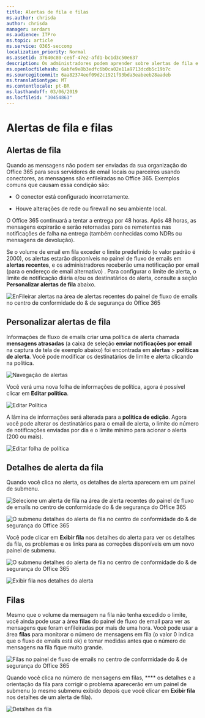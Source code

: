 ```yaml
---
title: Alertas de fila e filas
ms.author: chrisda
author: chrisda
manager: serdars
ms.audience: ITPro
ms.topic: article
ms.service: O365-seccomp
localization_priority: Normal
ms.assetid: 37640c80-ce6f-47e2-afd1-bc1d3c50e637
description: Os administradores podem aprender sobre alertas de fila e filas no painel de fluxo de emails no centro de conformidade do & de segurança do Office 365.
ms.openlocfilehash: 6abfe9e8b3edfc6b0ca02e11a9713dcdb5c19b7c
ms.sourcegitcommit: 6aa82374eef09d2c1921f93bda3eabeeb28aadeb
ms.translationtype: MT
ms.contentlocale: pt-BR
ms.lasthandoff: 03/06/2019
ms.locfileid: "30454863"
---
```

# <a name="queue-alerts-and-queues"></a>Alertas de fila e filas

## <a name="queue-alerts"></a>Alertas de fila

Quando as mensagens não podem ser enviadas da sua organização do Office 365 para seus servidores de email locais ou parceiros usando conectores, as mensagens são enfileiradas no Office 365. Exemplos comuns que causam essa condição são:

- O conector está configurado incorretamente.

- Houve alterações de rede ou firewall no seu ambiente local.

O Office 365 continuará a tentar a entrega por 48 horas. Após 48 horas, as mensagens expirarão e serão retornadas para os remetentes nas notificações de falha na entrega (também conhecidas como NDRs ou mensagens de devolução).

Se o volume de email em fila exceder o limite predefinido (o valor padrão é 2000), os alertas estarão disponíveis no painel de fluxo de emails em **alertas recentes**, e os administradores receberão uma notificação por email (para o endereço de email alternativo) . Para configurar o limite de alerta, o limite de notificação diária e/ou os destinatários do alerta, consulte a seção **Personalizar alertas de fila** abaixo.

![EnFileirar alertas na área de alertas recentes do painel de fluxo de emails no centro de conformidade do & de segurança do Office 365](media/5fc4a51c-6118-4270-960b-c6b176ef94ae.png)

## <a name="customize-queue-alerts"></a>Personalizar alertas de fila

Informações de fluxo de emails criar uma política de alerta chamada **mensagens atrasadas** (a caixa de seleção **enviar notificações por email** na captura de tela de exemplo abaixo) foi encontrada em **alertas** \> **políticas de alerta**. Você pode modificar os destinatários de limite e alerta clicando na política.

![Navegação de alertas](media/efb95976-9e0b-484e-a2fd-093c5bc7a40f.png)

Você verá uma nova folha de informações de política, agora é possível clicar em **Editar política**.

![Editar Política ](media/ed2aceae-3ee2-4849-a17e-87915987a7dd.png)

A lâmina de informações será alterada para a **política de edição**. Agora você pode alterar os destinatários para o email de alerta, o limite do número de notificações enviadas por dia e o limite mínimo para acionar o alerta (200 ou mais).

![Editar folha de política](media/c657cc74-7867-474c-b2c9-dc478449f990.png)

## <a name="queue-alert-details"></a>Detalhes de alerta da fila

Quando você clica no alerta, os detalhes de alerta aparecem em um painel de submenu.

![Selecione um alerta de fila na área de alerta recentes do painel de fluxo de emails no centro de conformidade do & de segurança do Office 365](media/1f6b0e96-5b2c-41ef-9684-9d813b3fabe6.png)

![O submenu detalhes do alerta de fila no centro de conformidade do & de segurança do Office 365](media/105c8fff-912f-4763-8806-2740ebdecd4b.png)

Você pode clicar em **Exibir fila** nos detalhes do alerta para ver os detalhes da fila, os problemas e os links para as correções disponíveis em um novo painel de submenu.

![O submenu detalhes do alerta de fila no centro de conformidade do & de segurança do Office 365](media/8ff60955-55ef-4f32-a966-85e02cb608d1.png)

![Exibir fila nos detalhes do alerta](media/4eb088fe-5dd9-4bf4-b959-c1bb2545c515.png)

## <a name="queues"></a>Filas

Mesmo que o volume da mensagem na fila não tenha excedido o limite, você ainda pode usar a área **filas** do painel de fluxo de email para ver as mensagens que foram enfileiradas por mais de uma hora. Você pode usar a área **filas** para monitorar o número de mensagens em fila (o valor 0 indica que o fluxo de emails está ok) e tomar medidas antes que o número de mensagens na fila fique muito grande.

![Filas no painel de fluxo de emails no centro de conformidade do & de segurança do Office 365](media/0ef6e2ef-dd22-4363-9d4a-b20a00babc9f.png)

Quando você clica no número de mensagens em filas, **** os detalhes e a orientação da fila para corrigir o problema aparecerão em um painel de submenu (o mesmo submenu exibido depois que você clicar em **Exibir fila** nos detalhes de um alerta de fila).

![Detalhes da fila](media/4eb088fe-5dd9-4bf4-b959-c1bb2545c515.png)
